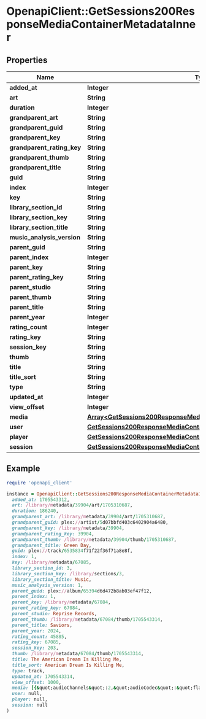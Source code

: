 # OpenapiClient::GetSessions200ResponseMediaContainerMetadataInner

## Properties

| Name | Type | Description | Notes |
| ---- | ---- | ----------- | ----- |
| **added_at** | **Integer** |  | [optional] |
| **art** | **String** |  | [optional] |
| **duration** | **Integer** |  | [optional] |
| **grandparent_art** | **String** |  | [optional] |
| **grandparent_guid** | **String** |  | [optional] |
| **grandparent_key** | **String** |  | [optional] |
| **grandparent_rating_key** | **String** |  | [optional] |
| **grandparent_thumb** | **String** |  | [optional] |
| **grandparent_title** | **String** |  | [optional] |
| **guid** | **String** |  | [optional] |
| **index** | **Integer** |  | [optional] |
| **key** | **String** |  | [optional] |
| **library_section_id** | **String** |  | [optional] |
| **library_section_key** | **String** |  | [optional] |
| **library_section_title** | **String** |  | [optional] |
| **music_analysis_version** | **String** |  | [optional] |
| **parent_guid** | **String** |  | [optional] |
| **parent_index** | **Integer** |  | [optional] |
| **parent_key** | **String** |  | [optional] |
| **parent_rating_key** | **String** |  | [optional] |
| **parent_studio** | **String** |  | [optional] |
| **parent_thumb** | **String** |  | [optional] |
| **parent_title** | **String** |  | [optional] |
| **parent_year** | **Integer** |  | [optional] |
| **rating_count** | **Integer** |  | [optional] |
| **rating_key** | **String** |  | [optional] |
| **session_key** | **String** |  | [optional] |
| **thumb** | **String** |  | [optional] |
| **title** | **String** |  | [optional] |
| **title_sort** | **String** |  | [optional] |
| **type** | **String** |  | [optional] |
| **updated_at** | **Integer** |  | [optional] |
| **view_offset** | **Integer** |  | [optional] |
| **media** | [**Array&lt;GetSessions200ResponseMediaContainerMetadataInnerMediaInner&gt;**](GetSessions200ResponseMediaContainerMetadataInnerMediaInner.md) |  | [optional] |
| **user** | [**GetSessions200ResponseMediaContainerMetadataInnerUser**](GetSessions200ResponseMediaContainerMetadataInnerUser.md) |  | [optional] |
| **player** | [**GetSessions200ResponseMediaContainerMetadataInnerPlayer**](GetSessions200ResponseMediaContainerMetadataInnerPlayer.md) |  | [optional] |
| **session** | [**GetSessions200ResponseMediaContainerMetadataInnerSession**](GetSessions200ResponseMediaContainerMetadataInnerSession.md) |  | [optional] |

## Example

```ruby
require 'openapi_client'

instance = OpenapiClient::GetSessions200ResponseMediaContainerMetadataInner.new(
  added_at: 1705543312,
  art: /library/metadata/39904/art/1705310687,
  duration: 186240,
  grandparent_art: /library/metadata/39904/art/1705310687,
  grandparent_guid: plex://artist/5d07bbfd403c6402904a6480,
  grandparent_key: /library/metadata/39904,
  grandparent_rating_key: 39904,
  grandparent_thumb: /library/metadata/39904/thumb/1705310687,
  grandparent_title: Green Day,
  guid: plex://track/6535834f71f22f36f71a8e8f,
  index: 1,
  key: /library/metadata/67085,
  library_section_id: 3,
  library_section_key: /library/sections/3,
  library_section_title: Music,
  music_analysis_version: 1,
  parent_guid: plex://album/65394d6d472b8ab03ef47f12,
  parent_index: 1,
  parent_key: /library/metadata/67084,
  parent_rating_key: 67084,
  parent_studio: Reprise Records,
  parent_thumb: /library/metadata/67084/thumb/1705543314,
  parent_title: Saviors,
  parent_year: 2024,
  rating_count: 45885,
  rating_key: 67085,
  session_key: 203,
  thumb: /library/metadata/67084/thumb/1705543314,
  title: The American Dream Is Killing Me,
  title_sort: American Dream Is Killing Me,
  type: track,
  updated_at: 1705543314,
  view_offset: 1000,
  media: [{&quot;audioChannels&quot;:2,&quot;audioCodec&quot;:&quot;flac&quot;,&quot;bitrate&quot;:1014,&quot;container&quot;:&quot;flac&quot;,&quot;duration&quot;:186240,&quot;id&quot;:&quot;130355&quot;,&quot;selected&quot;:true,&quot;Part&quot;:[{&quot;container&quot;:&quot;flac&quot;,&quot;duration&quot;:186240,&quot;file&quot;:&quot;/music/Green Day/Saviors (2024)/Green Day - Saviors - 01 - The American Dream Is Killing Me.flac&quot;,&quot;hasThumbnail&quot;:&quot;1&quot;,&quot;id&quot;:&quot;130625&quot;,&quot;key&quot;:&quot;/library/parts/130625/1705543268/file.flac&quot;,&quot;size&quot;:23644000,&quot;decision&quot;:&quot;directplay&quot;,&quot;selected&quot;:true,&quot;Stream&quot;:[{&quot;albumGain&quot;:&quot;-12.94&quot;,&quot;albumPeak&quot;:&quot;1.000000&quot;,&quot;albumRange&quot;:&quot;4.751014&quot;,&quot;audioChannelLayout&quot;:&quot;stereo&quot;,&quot;bitDepth&quot;:16,&quot;bitrate&quot;:1014,&quot;channels&quot;:2,&quot;codec&quot;:&quot;flac&quot;,&quot;displayTitle&quot;:&quot;FLAC (Stereo)&quot;,&quot;extendedDisplayTitle&quot;:&quot;FLAC (Stereo)&quot;,&quot;gain&quot;:&quot;-12.94&quot;,&quot;id&quot;:&quot;352487&quot;,&quot;index&quot;:0,&quot;loudness&quot;:&quot;-5.94&quot;,&quot;lra&quot;:&quot;1.74&quot;,&quot;peak&quot;:&quot;1.000000&quot;,&quot;samplingRate&quot;:44100,&quot;selected&quot;:true,&quot;streamType&quot;:2,&quot;location&quot;:&quot;direct&quot;}]}]}],
  user: null,
  player: null,
  session: null
)
```

